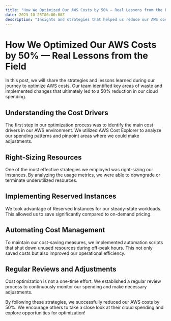 ```yaml
---
title: "How We Optimized Our AWS Costs by 50% — Real Lessons from the Field"
date: 2023-10-25T00:00:00Z
description: "Insights and strategies that helped us reduce our AWS costs by half."
---
```


# How We Optimized Our AWS Costs by 50% — Real Lessons from the Field

In this post, we will share the strategies and lessons learned during our journey to optimize AWS costs. Our team identified key areas of waste and implemented changes that ultimately led to a 50% reduction in our cloud spending.

## Understanding the Cost Drivers

The first step in our optimization process was to identify the main cost drivers in our AWS environment. We utilized AWS Cost Explorer to analyze our spending patterns and pinpoint areas where we could make adjustments.

## Right-Sizing Resources

One of the most effective strategies we employed was right-sizing our instances. By analyzing the usage metrics, we were able to downgrade or terminate underutilized resources.

## Implementing Reserved Instances

We took advantage of Reserved Instances for our steady-state workloads. This allowed us to save significantly compared to on-demand pricing.

## Automating Cost Management

To maintain our cost-saving measures, we implemented automation scripts that shut down unused resources during off-peak hours. This not only saved costs but also improved our operational efficiency.

## Regular Reviews and Adjustments

Cost optimization is not a one-time effort. We established a regular review process to continuously monitor our spending and make necessary adjustments.

By following these strategies, we successfully reduced our AWS costs by 50%. We encourage others to take a close look at their cloud spending and explore opportunities for optimization!